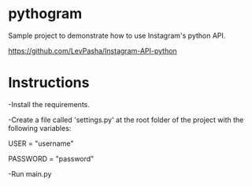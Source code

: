 # pythogram

Sample project to demonstrate how to use Instagram's python API.

https://github.com/LevPasha/Instagram-API-python


# Instructions

-Install the requirements.

-Create a file called 'settings.py' at the root folder of the project with the following variables:

USER = "username"

PASSWORD = "password"

-Run main.py

